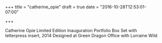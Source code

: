 +++
title = "catherine_opie"
draft = true
date = "2016-10-28T12:53:01-07:00"

+++

Catherine Opie Limited Edition Inauguration Portfolio Box Set with letterpress insert, 2014
Designed at Green Dragon Office with Lorraine Wild
